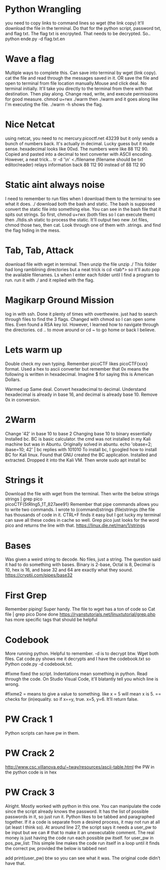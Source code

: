 # Python Wrangling
you need to copy links to command lines so
	wget (the link copy)
It'll download the file in the terminal. Do that for the python script, password txt, and flag txt. The flag txt is encrpyted. That needs to be decrypted. So..
	 python ende.py -d flag.txt.en


# Wave a flag
Multiple ways to complete this. Can save into terminal by 
	wget (link copy). 
cat the file and read through the messages saved in it. OR save the file and open to terminal from file location manually.Mouse and click deal. No terminal initially. It'll take you directly to the terminal from there with that destination. Then play along. Change read, write, and execute permissions for good measure.
	chmod u+rwx ./warm
then
	./warm
and it goes along like I'm executing the file. ./warm -h shows the flag. 

# Nice Netcat
using netcat, you need to
	nc mercury.picoctf.net 43239
but it only sends a bunch of numbers back. It's actually in decimal. Lucky guess but it made sense. hexadecimal looks like 00xd. The numbers were like 88 112 90. Copied and pasted into a decimal to text converter with ASCII encoding. However, a neat trick...
	tr -d '\n' <./filename       (filename should be txt editor/reader)
relays information back 88 112 90 instead of 
88
112
90

# Static aint always noise
I need to remember to run files when I download them to the terminal to see what it does. 
	./
download both the bash and static. The bash is supposed convert the static file into something else. You can see in the bash file that it spits out strings. So first, 
	chmod u+rwx      (both files so I can execute them)
then
	./ltdis.sh static
to process the static. It'll output two new .txt files, chmod those two, then cat. Look through one of them with .strings. and find the flag hiding in the mess.

# Tab, Tab, Attack
download file with wget in terminal. Then unzip the file
	unzip <filename>
./<filename>
This folder had long ramblining directories but a neat trick is cd <tab*> so it'll auto pop the available filenames. Ls when I enter each folder until I find a program to run. run it with ./ and it replied with the flag.

# Magikarp Ground Mission
log in with ssh. Done it plenty of times with overthewire. just had to search through files to find the 3 flags. Changed with chmod so I can open some files. Even found a RSA key lol. However, I learned how to navigate through the directories. cd .. to move around or cd ~ to go home or back I believe. 

# Lets warm up
Double check my own typing. Remember picoCTF likes picoCTF{xxx} format. Used a hex to ascii converter but remember that 0x means the following is written in hexadecimal. Imagine $ for saying this is American Dollars. 

Warmed up
Same deal. Convert hexadecimal to decimal. Understand hexadecimal is already in base 16, and decimal is already base 10. Remove 0x in conversion.

# 2Warm
Change '42' in base 10 to base 2
Changing base 10 to binary essentially
Installed bc. BC is basic calculator. the cmd was not installed in my Kali machine but was in Abuntu. Originally solved in abuntu. 
	echo 'obase=2; ibase=10; 42' | bc
		replies with 101010
To install bc, I googled how to install BC for Kali linux. Found that GNU created the BC application. Installed and extracted. Dropped it into the Kali VM. Then wrote
	sudo apt install bc

# Strings it
Download the file with wget from the terminal. Then write the below
strings strings | grep pico     	
picoCTF{5tRIng5_1T_827aee91}
Remember that pipe commands allows you to write two commands. I wrote to (command)strings (file)strings (the file has thousands of code in it. CTRL+F finds it easy but I got lucky my terminal can save all these codes in cache so well. Grep pico just looks for the word pico and returns the line with that. 
https://linux.die.net/man/1/strings

# Bases
Was given a weird string to decode. No files, just a string. The question said it had to do something with bases. Binary is 2-base, Octal is 8, Decimal is 10, hex is 16, and base 32 and 64 are exactly what they sound. 
https://cryptii.com/pipes/base32

# First Grep
Remember piping! Super handy. The file to wget has a ton of code so 
	Cat file | grep pico
Done done
https://ryanstutorials.net/linuxtutorial/grep.php
	has more specific tags that should be helpful

# Codebook
More running python. Helpful to remember. -d is to decrypt btw. Wget both files. Cat code.py shows me it decrypts and I have the codebook.txt so
	Python code.py -d codebook.txt. 

#fixme
fixed the script. Indentations mean something in python. Read through the code. On Studio Visual Code, it'll blatantly tell you which line is wrong.

#fixme2
= means to give a value to something. like x = 5 will mean x is 5. == checks for (in)equality. so if x==y, true. x=5, y=6. It’ll return false. 

# PW Crack 1
Python scripts can have pw in them. 

# PW Crack 2
http://www.csc.villanova.edu/~tway/resources/ascii-table.html
the PW in the python code is in hex

# PW Crack 3
Alright. Mostly worked with python in this one. You can manipulate the code since the script already knows the password. It has the list of possible passwords in it, so just run it.
Python likes to be tabbed and paragraphed together. If it a code is separate from a desired process, it may not run at all (at least I think so). 
At around line 27, the script says it needs a user_pw to be input but we can # that to make it an unexecutable comment. The real money is just having the code run each possible pw itself. 
	for user_pw in pos_pw_list:
This simple line makes the code run itself in a loop until it finds the correct pw, provided the below is tabbed next
 
add print(user_pw) btw so you can see what it was. The original code didn’t have that.






